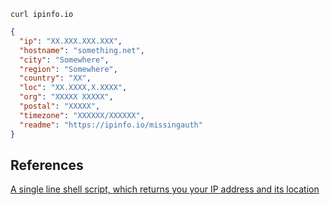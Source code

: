 ```shell
curl ipinfo.io
```

```JSON
{                                                      
  "ip": "XX.XXX.XXX.XXX",                              
  "hostname": "something.net", 
  "city": "Somewhere",               
  "region": "Somewhere",             
  "country": "XX",                                     
  "loc": "XX.XXXX,X.XXXX",                             
  "org": "XXXXX XXXXX",                           
  "postal": "XXXXX",                                   
  "timezone": "XXXXXX/XXXXXX",                          
  "readme": "https://ipinfo.io/missingauth"            
}                                                      
```

## References

[A single line shell script, which returns you your IP address and its location](https://www.reddit.com/r/programming/comments/i1biyv/a_single_line_shell_script_which_returns_you_your/)